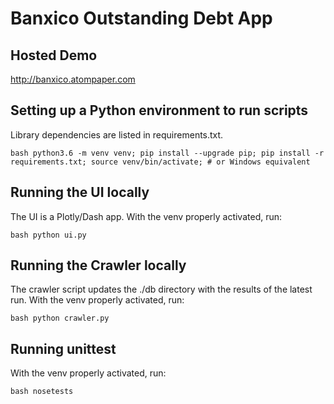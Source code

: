 # Banxico Outstanding Debt App

## Hosted Demo

http://banxico.atompaper.com

## Setting up a Python environment to run scripts

Library dependencies are listed in requirements.txt.

``bash
python3.6 -m venv venv;
pip install --upgrade pip;
pip install -r requirements.txt;
source venv/bin/activate; # or Windows equivalent
``

## Running the UI locally

The UI is a Plotly/Dash app. With the venv properly activated, run:

``bash
python ui.py
``

## Running the Crawler locally

The crawler script updates the ./db directory with the results of the latest run. With the venv properly activated, run:

``bash
python crawler.py
``

## Running unittest

With the venv properly activated, run:

``bash
nosetests
``

